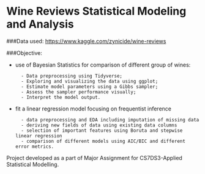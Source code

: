 # Wine Reviews Statistical Modeling and Analysis

###Data used: https://www.kaggle.com/zynicide/wine-reviews

###Objective:

- use of Bayesian Statistics for comparison of different group of wines:
    
        - Data preprocessing using Tidyverse;
        - Exploring and visualizing the data using ggplot;
        - Estimate model parameters using a Gibbs sampler;
        - Assess the sampler performance visually;
        - Interpret the model output.

- fit a linear regression model focusing on frequentist inference
 
        - data preprocessing and EDA including imputation of missing data
        - deriving new fields of data using existing data columns
        - selection of important features using Boruta and stepwise linear regression
        - comparison of different models using AIC/BIC and different error metrics.
 
Project developed as a part of Major Assignment for CS7DS3-Applied Statistical Modelling.
